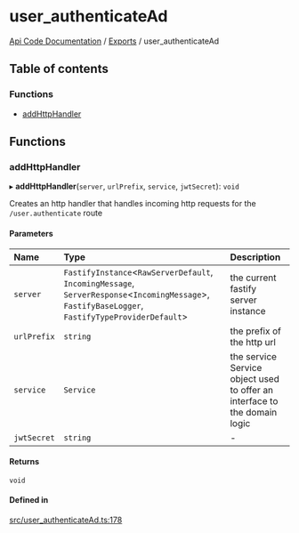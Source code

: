 # user\_authenticateAd
[Api Code Documentation](../README.md) / [Exports](../modules.md) / user\_authenticateAd

## Table of contents

### Functions

- [addHttpHandler](user_authenticateAd.md#addhttphandler)

## Functions

### addHttpHandler

▸ **addHttpHandler**(`server`, `urlPrefix`, `service`, `jwtSecret`): `void`

Creates an http handler that handles incoming http requests for the `/user.authenticate` route

#### Parameters

| Name | Type | Description |
| :------ | :------ | :------ |
| `server` | `FastifyInstance`\<`RawServerDefault`, `IncomingMessage`, `ServerResponse`\<`IncomingMessage`\>, `FastifyBaseLogger`, `FastifyTypeProviderDefault`\> | the current fastify server instance |
| `urlPrefix` | `string` | the prefix of the http url |
| `service` | `Service` | the service Service object used to offer an interface to the domain logic |
| `jwtSecret` | `string` | - |

#### Returns

`void`

#### Defined in

[src/user_authenticateAd.ts:178](https://github.com/openkfw/TruBudget/blob/92640998/api/src/user_authenticateAd.ts#L178)
